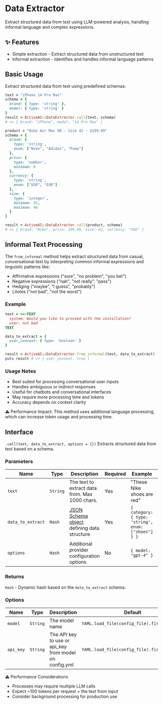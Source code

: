 # Data Extractor
Extract structured data from text using LLM-powered analysis, handling informal language and complex expressions.

## ✨ Features
- Simple extraction   - Extract structured data from unstructured text
- Informal extraction - Identifies and handles informal language patterns

## Basic Usage

Extract structured data from text using predefined schemas:

```ruby
text = "iPhone 14 Pro Max"
schema = {
  brand: { type: 'string' },
  model: { type: 'string' }
}
result = ActiveAI::DataExtractor.call(text, schema)
# => { brand: "iPhone", model: "14 Pro Max" }

product = "Nike Air Max 90 - Size 42 - $199.99"
schema = {
  brand: { 
    type: 'string',
    enum: ["Nike", "Adidas", "Puma"]
  },
  price: { 
    type: 'number',
    minimum: 0
  },
  currency: { 
    type: 'string',
    enum: ["USD", "EUR"]
  },
  size: {
    type: 'integer',
    minimum: 35,
    maximum: 46
  }
}

result = ActiveAI::DataExtractor.call(product, schema)
# => { brand: "Nike", price: 199.99, size: 42, currency: "USD" }
```

## Informal Text Processing

The `from_informal` method helps extract structured data from casual, conversational text by interpreting common informal expressions and linguistic patterns like:

- Affirmative expressions ("sure", "no problem", "you bet")
- Negative expressions ("nah", "not really", "pass")
- Hedging ("maybe", "I guess", "probably")
- Litotes ("not bad", "not the worst")

### Example

```ruby
text = <<~TEXT
  system: Would you like to proceed with the installation?
  user: not bad
TEXT

data_to_extract = {
  user_consent: { type: 'boolean' }
}

result = ActiveAI::DataExtractor.from_informal(text, data_to_extract)
puts result # => { user_consent: true }
```

### Usage Notes
- Best suited for processing conversational user inputs
- Handles ambiguous or indirect responses
- Useful for chatbots and conversational interfaces
- May require more processing time and tokens
- Accuracy depends on context clarity

⚠️ Performance Impact: This method uses additional language processing, which can increase token usage and processing time. 

## Interface
`.call(text, data_to_extract, options = {})`
Extracts structured data from text based on a schema.

### Parameters
| Name | Type | Description | Required | Example | Default |
| --- | --- | --- | --- | --- | --- |
| `text` | `String` | The text to extract data from. Max 1000 chars. | Yes | "These Nike shoes are red" | - |
| `data_to_extract` | `Hash` | [JSON Schema object](https://json-schema.org/understanding-json-schema/reference/object) defining data structure | Yes | `{ category: { type: 'string', enum: ["shoes"] } }` | - |
| `options` | `Hash` | Additional provider configuration options | No | `{ model: "gpt-4" }` | `{}` |

### Returns
`Hash` - Dynamic hash based on the `data_to_extract` schema.

### Options
| Name | Type | Description | Default |
| --- | --- | --- | --- |
| `model` | `String` | The model name | `YAML.load_file(config_file).first.model` |
| `api_key` | `String` | The API key to use or api_key from model on config.yml | `YAML.load_file(config_file).first.api_key` |

⚠️ Performance Considerations
- Processes may require multiple LLM calls
- Expect ~100 tokens per request + the text from input
- Consider background processing for production use
